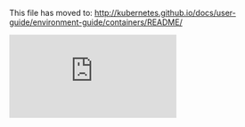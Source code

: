 <!-- BEGIN MUNGE: UNVERSIONED_WARNING -->


<!-- END MUNGE: UNVERSIONED_WARNING -->

This file has moved to: http://kubernetes.github.io/docs/user-guide/environment-guide/containers/README/




<!-- BEGIN MUNGE: IS_VERSIONED -->
<!-- TAG IS_VERSIONED -->
<!-- END MUNGE: IS_VERSIONED -->


<!-- BEGIN MUNGE: GENERATED_ANALYTICS -->
[![Analytics](https://kubernetes-site.appspot.com/UA-36037335-10/GitHub/docs/user-guide/environment-guide/containers/README.md?pixel)]()
<!-- END MUNGE: GENERATED_ANALYTICS -->
